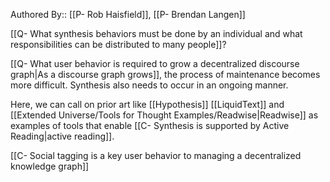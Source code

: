 Authored By:: [[P- Rob Haisfield]], [[P- Brendan Langen]]

[[Q- What synthesis behaviors must be done by an individual and what responsibilities can be distributed to many people]]?

[[Q- What user behavior is required to grow a decentralized discourse graph|As a discourse graph grows]], the process of maintenance becomes more difficult. Synthesis also needs to occur in an ongoing manner. 

Here, we can call on prior art like [[Hypothesis]] [[LiquidText]] and [[Extended Universe/Tools for Thought Examples/Readwise|Readwise]] as examples of tools that enable [[C- Synthesis is supported by Active Reading|active reading]]. 

[[C- Social tagging is a key user behavior to managing a decentralized knowledge graph]]